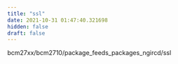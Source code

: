 ```yaml
---
title: "ssl"
date: 2021-10-31 01:47:40.321698
hidden: false
draft: false
---
```


bcm27xx/bcm2710/package_feeds_packages_ngircd/ssl

